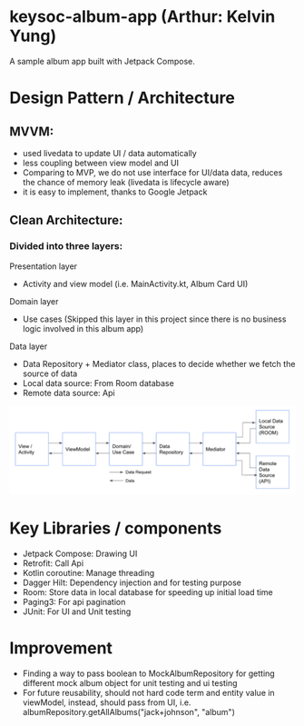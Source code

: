 # keysoc-album-app (Arthur: Kelvin Yung)
A sample album app built with Jetpack Compose.

# Design Pattern / Architecture
## MVVM:
- used livedata to update UI / data automatically
- less coupling between view model and UI
- Comparing to MVP, we do not use interface for UI/data data, reduces the chance of memory leak
  (livedata is lifecycle aware)
- it is easy to implement, thanks to Google Jetpack

## Clean Architecture:
### Divided into three layers:
Presentation layer
- Activity and view model (i.e. MainActivity.kt, Album Card UI)

Domain layer
- Use cases (Skipped this layer in this project since there is no business logic involved in this album app)

Data layer
- Data Repository + Mediator class, places to decide whether we fetch the source of data
- Local data source: From Room database
- Remote data source: Api

<img src="screenshots/architecture.png"/>

# Key Libraries / components
- Jetpack Compose: Drawing UI
- Retrofit: Call Api
- Kotlin coroutine: Manage threading
- Dagger Hilt: Dependency injection and for testing purpose
- Room: Store data in local database for speeding up initial load time
- Paging3: For api pagination
- JUnit: For UI and Unit testing

# Improvement
- Finding a way to pass boolean to MockAlbumRepository for getting different mock album object for unit testing and ui testing
- For future reusability, should not hard code term and entity value in viewModel, instead, should pass from UI, i.e. albumRepository.getAllAlbums("jack+johnson", "album")